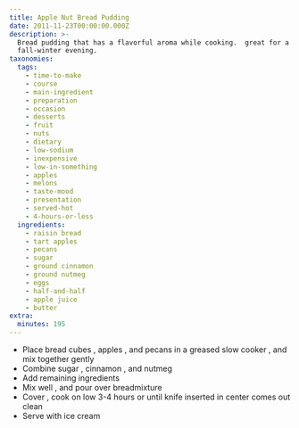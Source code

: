```yaml
---
title: Apple Nut Bread Pudding
date: 2011-11-23T00:00:00.000Z
description: >-
  Bread pudding that has a flavorful aroma while cooking.  great for a
  fall-winter evening.
taxonomies:
  tags:
    - time-to-make
    - course
    - main-ingredient
    - preparation
    - occasion
    - desserts
    - fruit
    - nuts
    - dietary
    - low-sodium
    - inexpensive
    - low-in-something
    - apples
    - melons
    - taste-mood
    - presentation
    - served-hot
    - 4-hours-or-less
  ingredients:
    - raisin bread
    - tart apples
    - pecans
    - sugar
    - ground cinnamon
    - ground nutmeg
    - eggs
    - half-and-half
    - apple juice
    - butter
extra:
  minutes: 195
---
```

 - Place bread cubes , apples , and pecans in a greased slow cooker , and mix together gently
 - Combine sugar , cinnamon , and nutmeg
 - Add remaining ingredients
 - Mix well , and pour over breadmixture
 - Cover , cook on low 3-4 hours or until knife inserted in center comes out clean
 - Serve with ice cream
